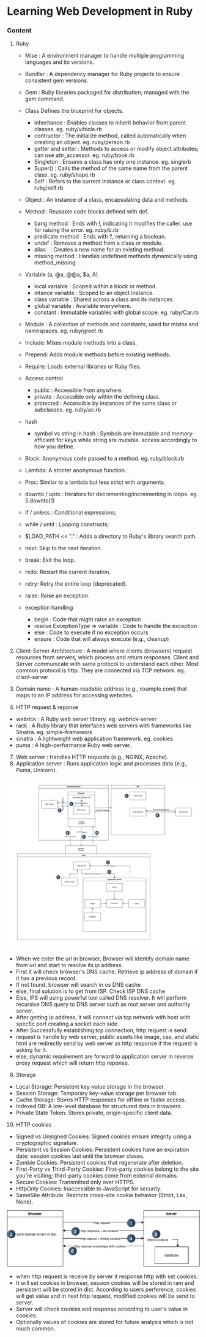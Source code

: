 # Learning Web Development in Ruby
### Content
1. Ruby
   * Mise : A environment manager to handle multiple programming languages and its versions.

   * Bundler : A dependency manager for Ruby projects to ensure consistent gem versions.

   * Gem : Ruby libraries packaged for distribution; managed with the gem command.

   * Class
      Defines the blueprint for objects.
     - inheritance : Enables classes to inherit behavior from     parent classes. eg. ruby/vihicle.rb
     - contructor : The initialize method, called automatically when creating an object. eg. ruby/person.rb
     - getter and setter : Methods to access or modify object attributes; can use attr_accessor. eg. ruby/book.rb
     - Singleton :  Ensures a class has only one instance. eg. singlerb
     - Super() : Calls the method of the same name from the parent class. eg. ruby/shape.rb
     - Self : Refers to the current instance or class context. eg. ruby/self.rb

   * Object : An instance of a class, encapsulating data and methods.

   * Method : Reusable code blocks defined with def.
     - bang method : Ends with !, indicating it modifies the caller. use for raising the error. eg. ruby/b.rb
     - predicate method : Ends with ?, returning a boolean.
     - undef : Removes a method from a class or module.
     - alias : : Creates a new name for an existing method.
     - missing method : Handles undefined methods dynamically using method_missing.

   * Variable (a, @a, @@a, $a, A)
     - local variable : Scoped within a block or method.
     - intance variable : Scoped to an object instance.
     - class variable : Shared across a class and its instances.
     - global variable : Available everywhere.
     - constant : Immutable variables with global scope.
     eg. ruby/Car.rb

   * Module : A collection of methods and constants, used for mixins and namespaces. eg. ruby/greet.rb

   * Include: Mixes module methods into a class.
   * Prepend: Adds module methods before existing methods.
   * Require: Loads external libraries or Ruby files.

   * Access control
     - public : Accessible from anywhere.
     - private : Accessible only within the defining class.
     - protected : Accessible by instances of the same class or subclasses.
     eg. ruby/ac.rb

   * hash
     - symbol vs string in hash : Symbols are immutable and memory-efficient for keys while string are mutable. access accordingly to how you define.
   
   * Block: Anonymous code passed to a method. eg. ruby/block.rb
   * Lambda: A stricter anonymous function.
   * Proc: Similar to a lambda but less strict with arguments.

   * downto / upto : Iterators for decrementing/incrementing in loops. eg. 5.downto(1)
   * if / unless : Conditional expressions;
   * while / until : Looping constructs; 
   * $LOAD_PATH << "." : Adds a directory to Ruby's library search path.
   * next: Skip to the next iteration.
   * break: Exit the loop.
   * redo: Restart the current iteration.
   * retry: Retry the entire loop (deprecated).
   * raise: Raise an exception.

   * exception handling
     - begin : Code that might raise an exception
     - rescue ExceptionType => variable : Code to handle the exception
     - else : Code to execute if no exception occurs
     - ensure : Code that will always execute (e.g., cleanup)

3. Client-Server Architecture : A model where clients (browsers) request resources from servers, which process and return responses. Client and Server communicate with same protocol to understand each other. Most common protocol is http. They are connected via TCP network. eg. client-server

4. Domain name : A human-readable address (e.g., example.com) that maps to an IP address for accessing websites.

5. HTTP request & reponse
  * webrick : A Ruby web server library. eg. webrick-server
  * rack : A Ruby library that interfaces web servers with frameworks like Sinatra. eg. simple-framework
  * sinatra : A lightweight web application framework. eg. cookies
  * puma : A high-performance Ruby web server.

7. Web server : Handles HTTP requests (e.g., NGINX, Apache).
8. Application server : Runs application logic and processes data (e.g., Puma, Unicorn).

<img src="diagrams/full_client-server_architecture.png" alt="My Local Image"/>

   * When we enter the url in browser, Browser will identify domain name from url and start to resolve its ip address. 
   * First it will check browser's DNS cache. Retrieve ip address of domain if it has a previous record.
   * If not found, browser will search in os DNS cache
   * else, final solution is to get from ISP. Check ISP DNS cache
   * Else, IPS will using powerful tool called DNS resolver. It will perform recursive DNS query to DNS server such as root server and authority server.
   * After getting ip address, it will connect via tcp network with host with specfic port creating a socket each side.
   * After Successfully establishing tcp connection, http request is send.
   * request is handle by web server, public assets like image, css, and static html are redirectly send by web server as http response if the request is asking for it.
   * else, dynamic requirement are forward to application server in reverse proxy request which will return http reponse. 

8. Storage
  * Local Storage: Persistent key-value storage in the browser.
  * Session Storage: Temporary key-value storage per browser tab.
  * Cache Storage: Stores HTTP responses for offline or faster access.
  * Indexed DB: A low-level database for structured data in browsers.
  * Private State Token: Stores private, origin-specific client data.

10. HTTP cookies
  * Signed vs Unsigned Cookies: Signed cookies ensure integrity using a cryptographic signature.
  * Persistent vs Session Cookies: Persistent cookies have an expiration date; session cookies last until the browser closes.
  * Zombie Cookies: Persistent cookies that regenerate after deletion.
  * First-Party vs Third-Party Cookies: First-party cookies belong to the site you're visiting; third-party cookies come from external domains.
  * Secure Cookies: Transmitted only over HTTPS.
  * HttpOnly Cookies: Inaccessible to JavaScript for security.
  * SameSite Attribute: Restricts cross-site cookie behavior (Strict, Lax, None).
  <img src="diagrams/cookies.png" alt="My Local Image"/>

  * when http request is receive by server it response http with set cookies.
  * It will set cookies in browser, session cookies will be stored in ram and persistent will be stored in dist. According to users perference, cookies will get value and in next http request, modified cookies will be send to server.
  * Server will check cookies and response according to user's value in cookies.
  * Optionally values of cookies are stored for future analysis which is not much common.
   




